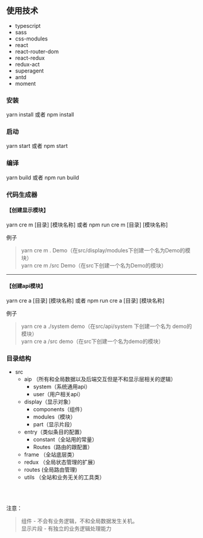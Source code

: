 ## 使用技术
  * typescript
  * sass
  * css-modules
  * react
  * react-router-dom
  * react-redux
  * redux-act
  * superagent
  * antd
  * moment

### 安装
yarn install 或者 npm install

### 启动
yarn start 或者 npm start

### 编译
yarn build 或者 npm run build

### 代码生成器
#### 【创建显示模块】
yarn cre m [目录] [模块名称] 或者 npm run cre m [目录] [模块名称] 

例子
>yarn cre m . Demo（在src/display/modules下创建一个名为Demo的模块）<br>
>yarn cre m /src Demo（在src下创建一个名为Demo的模块）

-------------------------------------------------------------------------

#### 【创建api模块】
yarn cre a [目录] [模块名称] 或者 npm run cre a [目录] [模块名称] 

例子
>yarn cre a ./system demo（在src/api/system 下创建一个名为 demo的模块）<br>
>yarn cre a /src demo（在src下创建一个名为demo的模块）

### 目录结构
* src
  * aip （所有和全局数据以及后端交互但是不和显示层相关的逻辑）
    * system（系统通用api）
    * user（用户相关api）
  * display（显示对象）
    * components（组件）
    * modules（模块）
    * part（显示片段）
  * entry（类似条目的配置）
    * constant（全站用的常量）
    * Routes（路由的跟配置）
  * frame （全站底层类）
  * redux （全局状态管理的扩展）
  * routes (全局路由管理)
  * utils （全站和业务无关的工具类）

<br/><br/>

注意：
> 组件 - 不会有业务逻辑，不和全局数据发生关机。<br/>
> 显示片段 - 有独立的业务逻辑处理能力